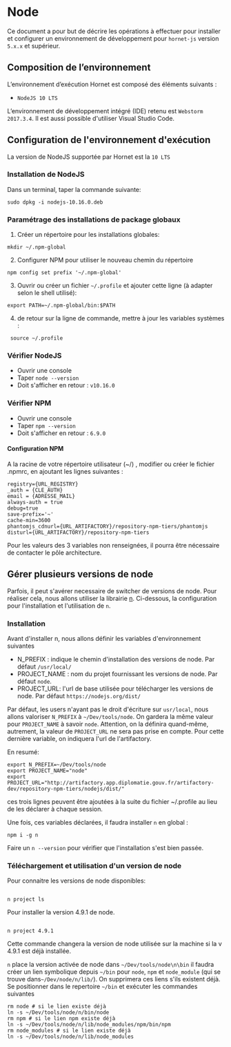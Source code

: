 # Node #

Ce document a pour but de décrire les opérations à effectuer pour installer et configurer un environnement de développement pour `hornet-js` version `5.x.x` et supérieur.

## Composition de l’environnement ##

L’environnement d’exécution Hornet est composé des éléments suivants :

- `NodeJS 10 LTS`

L’environnement de développement intégré (IDE) retenu est `Webstorm 2017.3.4`. Il est aussi possible d'utiliser Visual Studio Code.

## Configuration de l'environnement d'exécution ##

La version de NodeJS supportée par Hornet est la `10 LTS`

### Installation de NodeJS ###

Dans un terminal, taper la commande suivante:
```
sudo dpkg -i nodejs-10.16.0.deb
```

### Paramétrage des installations de package globaux ###

1. Créer un répertoire pour les installations globales:

```
mkdir ~/.npm-global

```

2. Configurer NPM pour utiliser le nouveau chemin du répertoire

```
npm config set prefix '~/.npm-global'

```
3. Ouvrir ou créer un fichier `~/.profile` et ajouter cette ligne (à adapter selon le shell utilisé):

```
export PATH=~/.npm-global/bin:$PATH
```

4. de retour sur la ligne de commande, mettre à jour les variables systèmes : 
```
 source ~/.profile
```


### Vérifier NodeJS ###

- Ouvrir une console
- Taper `node --version`
- Doit s'afficher en retour : `v10.16.0`

### Vérifier NPM ###

- Ouvrir une console
- Taper `npm --version`
- Doit s'afficher en retour : `6.9.0`

#### Configuration NPM

A la racine de votre répertoire utilisateur (~/) , modifier ou créer le fichier .npmrc,
 en ajoutant les lignes suivantes :

```
registry={URL_REGISTRY}
_auth = {CLE_AUTH}
email = {ADRESSE_MAIL}
always-auth = true
debug=true
save-prefix='~'
cache-min=3600
phantomjs_cdnurl={URL_ARTIFACTORY}/repository-npm-tiers/phantomjs
disturl={URL_ARTIFACTORY}/repository-npm-tiers
```

Pour les valeurs des 3 variables non renseignées, il pourra être nécessaire de contacter le pôle architecture.


## Gérer plusieurs versions de node

Parfois, il peut s'avérer necessaire de switcher de versions de node. Pour réaliser cela, nous allons utiliser la librairie [n](https://www.npmjs.com/package/n).
Ci-dessous, la configuration pour l'installation et l'utilisation de `n`.

### Installation

Avant d'installer n, nous allons définir les variables d'environnement suivantes

- N_PREFIX : indique le chemin d'installation des versions de node. Par défaut `/usr/local/`
- PROJECT_NAME : nom du projet fournissant les versions de node. Par défaut `node`.
- PROJECT_URL: l'url de base utilisée pour télécharger les versions de node. Par défaut `https://nodejs.org/dist/`

Par défaut, les users n'ayant pas le droit d'écriture sur `usr/local`, nous allons valoriser `N_PREFIX` à `~/Dev/tools/node`.
On gardera la même valeur pour `PROJECT_NAME` à savoir `node`. Attention, on la définira quand-même, autrement, la valeur de `PROJECT_URL` ne sera pas prise en compte.
Pour cette dernière variable, on indiquera l'url de l'artifactory.

En resumé: 

```
export N_PREFIX=~/Dev/tools/node
export PROJECT_NAME="node"
export PROJECT_URL="http://artifactory.app.diplomatie.gouv.fr/artifactory-dev/repository-npm-tiers/nodejs/dist/"
```

ces trois lignes peuvent être ajoutées à la suite du fichier ~/.profile au lieu de les déclarer à chaque session.

Une fois, ces variables déclarées, il faudra installer `n` en global :

```
npm i -g n
```

Faire un `n --version` pour vérifier que l'installation s'est bien passée.

### Téléchargement et utilisation d'un version de node
Pour connaitre les versions de node disponibles:

 ```
 
 n project ls
 
 ```
 
 Pour installer la version 4.9.1 de node.
 
 ```
 
 n project 4.9.1
 
 ```
 
Cette commande changera la version de node utilisée sur la machine si la v 4.9.1 est déjà installée.
 
`n` place la version activée de node dans `~/Dev/tools/node\n\bin` il faudra créer un lien symbolique depuis `~/bin` pour `node`, `npm` et `node_module` (qui se trouve dans`~/Dev/node/n/lib/`).
On supprimera ces liens s'ils existent déjà.
Se positionner dans le repertoire `~/bin` et exécuter les commandes suivantes

```
rm node # si le lien existe déjà
ln -s ~/Dev/tools/node/n/bin/node
rm npm # si le lien npm existe déjà
ln -s ~/Dev/tools/node/n/lib/node_modules/npm/bin/npm
rm node_modules # si le lien existe déjà
ln -s ~/Dev/tools/node/n/lib/node_modules
```
